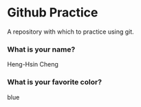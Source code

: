 # Github Practice

A repository with which to practice using git.

### What is your name?

Heng-Hsin Cheng

### What is your favorite color?

blue
